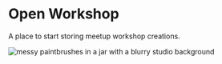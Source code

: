 # Open Workshop

A place to start storing meetup workshop creations.

![messy paintbrushes in a jar with a blurry studio background](assets/main.jpg)

